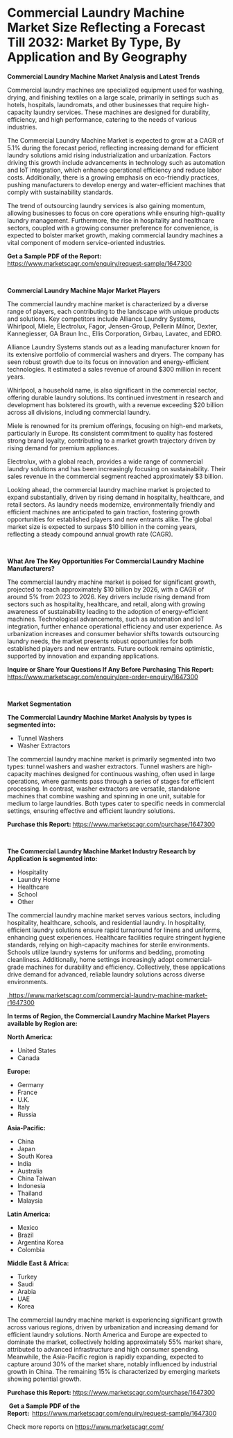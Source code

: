 <p><h1>Commercial Laundry Machine Market Size Reflecting a Forecast Till 2032: Market By Type, By Application and By Geography</h1></p><p><strong>Commercial Laundry Machine Market Analysis and Latest Trends</strong></p>
<p><p>Commercial laundry machines are specialized equipment used for washing, drying, and finishing textiles on a large scale, primarily in settings such as hotels, hospitals, laundromats, and other businesses that require high-capacity laundry services. These machines are designed for durability, efficiency, and high performance, catering to the needs of various industries.</p><p>The Commercial Laundry Machine Market is expected to grow at a CAGR of 5.1% during the forecast period, reflecting increasing demand for efficient laundry solutions amid rising industrialization and urbanization. Factors driving this growth include advancements in technology such as automation and IoT integration, which enhance operational efficiency and reduce labor costs. Additionally, there is a growing emphasis on eco-friendly practices, pushing manufacturers to develop energy and water-efficient machines that comply with sustainability standards. </p><p>The trend of outsourcing laundry services is also gaining momentum, allowing businesses to focus on core operations while ensuring high-quality laundry management. Furthermore, the rise in hospitality and healthcare sectors, coupled with a growing consumer preference for convenience, is expected to bolster market growth, making commercial laundry machines a vital component of modern service-oriented industries.</p></p>
<p><strong>Get a Sample PDF of the Report:&nbsp;</strong> <a href="https://www.marketscagr.com/enquiry/request-sample/1647300?utm_campaign=2887&utm_medium=2&utm_source=Github&utm_content=ia&utm_term=10042025&utm_id=commercial-laundry-machine">https://www.marketscagr.com/enquiry/request-sample/1647300</a></p>
<p>&nbsp;</p>
<p><strong>Commercial Laundry Machine Major Market Players</strong></p>
<p><p>The commercial laundry machine market is characterized by a diverse range of players, each contributing to the landscape with unique products and solutions. Key competitors include Alliance Laundry Systems, Whirlpool, Miele, Electrolux, Fagor, Jensen-Group, Pellerin Milnor, Dexter, Kannegiesser, GA Braun Inc., Ellis Corporation, Girbau, Lavatec, and EDRO.</p><p>Alliance Laundry Systems stands out as a leading manufacturer known for its extensive portfolio of commercial washers and dryers. The company has seen robust growth due to its focus on innovation and energy-efficient technologies. It estimated a sales revenue of around $300 million in recent years.</p><p>Whirlpool, a household name, is also significant in the commercial sector, offering durable laundry solutions. Its continued investment in research and development has bolstered its growth, with a revenue exceeding $20 billion across all divisions, including commercial laundry.</p><p>Miele is renowned for its premium offerings, focusing on high-end markets, particularly in Europe. Its consistent commitment to quality has fostered strong brand loyalty, contributing to a market growth trajectory driven by rising demand for premium appliances.</p><p>Electrolux, with a global reach, provides a wide range of commercial laundry solutions and has been increasingly focusing on sustainability. Their sales revenue in the commercial segment reached approximately $3 billion.</p><p>Looking ahead, the commercial laundry machine market is projected to expand substantially, driven by rising demand in hospitality, healthcare, and retail sectors. As laundry needs modernize, environmentally friendly and efficient machines are anticipated to gain traction, fostering growth opportunities for established players and new entrants alike. The global market size is expected to surpass $10 billion in the coming years, reflecting a steady compound annual growth rate (CAGR).</p></p>
<p>&nbsp;</p>
<p><strong>What Are The Key Opportunities For Commercial Laundry Machine Manufacturers?</strong></p>
<p><p>The commercial laundry machine market is poised for significant growth, projected to reach approximately $10 billion by 2026, with a CAGR of around 5% from 2023 to 2026. Key drivers include rising demand from sectors such as hospitality, healthcare, and retail, along with growing awareness of sustainability leading to the adoption of energy-efficient machines. Technological advancements, such as automation and IoT integration, further enhance operational efficiency and user experience. As urbanization increases and consumer behavior shifts towards outsourcing laundry needs, the market presents robust opportunities for both established players and new entrants. Future outlook remains optimistic, supported by innovation and expanding applications.</p></p>
<p><strong>Inquire or Share Your Questions If Any Before Purchasing This Report:</strong> <a href="https://www.marketscagr.com/enquiry/pre-order-enquiry/1647300?utm_campaign=2887&utm_medium=2&utm_source=Github&utm_content=ia&utm_term=10042025&utm_id=commercial-laundry-machine">https://www.marketscagr.com/enquiry/pre-order-enquiry/1647300</a></p>
<p>&nbsp;</p>
<p><strong>Market Segmentation</strong></p>
<p><strong>The Commercial Laundry Machine Market Analysis by types is segmented into:</strong></p>
<p><ul><li>Tunnel Washers</li><li>Washer Extractors</li></ul></p>
<p><p>The commercial laundry machine market is primarily segmented into two types: tunnel washers and washer extractors. Tunnel washers are high-capacity machines designed for continuous washing, often used in large operations, where garments pass through a series of stages for efficient processing. In contrast, washer extractors are versatile, standalone machines that combine washing and spinning in one unit, suitable for medium to large laundries. Both types cater to specific needs in commercial settings, ensuring effective and efficient laundry solutions.</p></p>
<p><strong>Purchase this Report:&nbsp;</strong><a href="https://www.marketscagr.com/purchase/1647300?utm_campaign=2887&utm_medium=2&utm_source=Github&utm_content=ia&utm_term=10042025&utm_id=commercial-laundry-machine">https://www.marketscagr.com/purchase/1647300</a></p>
<p>&nbsp;</p>
<p><strong>The Commercial Laundry Machine Market Industry Research by Application is segmented into:</strong></p>
<p><ul><li>Hospitality</li><li>Laundry Home</li><li>Healthcare</li><li>School</li><li>Other</li></ul></p>
<p><p>The commercial laundry machine market serves various sectors, including hospitality, healthcare, schools, and residential laundry. In hospitality, efficient laundry solutions ensure rapid turnaround for linens and uniforms, enhancing guest experiences. Healthcare facilities require stringent hygiene standards, relying on high-capacity machines for sterile environments. Schools utilize laundry systems for uniforms and bedding, promoting cleanliness. Additionally, home settings increasingly adopt commercial-grade machines for durability and efficiency. Collectively, these applications drive demand for advanced, reliable laundry solutions across diverse environments.</p></p>
<p><a href="https://www.marketscagr.com/commercial-laundry-machine-market-r1647300?utm_campaign=2887&utm_medium=2&utm_source=Github&utm_content=ia&utm_term=10042025&utm_id=commercial-laundry-machine">&nbsp;https://www.marketscagr.com/commercial-laundry-machine-market-r1647300</a></p>
<p><strong>In terms of Region, the Commercial Laundry Machine Market Players available by Region are:</strong></p>
<p>
    <p> <strong> North America: </strong>
        <ul>
            <li>United States</li>
            <li>Canada</li>
        </ul>
        </p> 
    <p> <strong> Europe: </strong>
        <ul>
            <li>Germany</li>
            <li>France</li>
            <li>U.K.</li>
            <li>Italy</li>
            <li>Russia</li>
        </ul>
        </p> 
    <p> <strong> Asia-Pacific: </strong>
        <ul>
            <li>China</li>
            <li>Japan</li>
            <li>South Korea</li>
            <li>India</li>
            <li>Australia</li>
            <li>China Taiwan</li>
            <li>Indonesia</li>
            <li>Thailand</li>
            <li>Malaysia</li>
        </ul>
        </p> 
    <p> <strong> Latin America: </strong>
        <ul>
            <li>Mexico</li>
            <li>Brazil</li>
            <li>Argentina Korea</li>
            <li>Colombia</li>
        </ul>
        </p> 
    <p> <strong> Middle East & Africa: </strong>
        <ul>
            <li>Turkey</li>
            <li>Saudi</li>
            <li>Arabia</li>
            <li>UAE</li>
            <li>Korea</li>
        </ul>
    </p>
    </p>
<p><p>The commercial laundry machine market is experiencing significant growth across various regions, driven by urbanization and increasing demand for efficient laundry solutions. North America and Europe are expected to dominate the market, collectively holding approximately 55% market share, attributed to advanced infrastructure and high consumer spending. Meanwhile, the Asia-Pacific region is rapidly expanding, expected to capture around 30% of the market share, notably influenced by industrial growth in China. The remaining 15% is characterized by emerging markets showing potential growth.</p></p>
<p><strong>Purchase this Report: </strong><a href="https://www.marketscagr.com/purchase/1647300?utm_campaign=2887&utm_medium=2&utm_source=Github&utm_content=ia&utm_term=10042025&utm_id=commercial-laundry-machine">https://www.marketscagr.com/purchase/1647300</a></p>
<p>&nbsp;<strong>Get a Sample PDF of the Report:&nbsp;&nbsp;</strong><a href="https://www.marketscagr.com/enquiry/request-sample/1647300?utm_campaign=2887&utm_medium=2&utm_source=Github&utm_content=ia&utm_term=10042025&utm_id=commercial-laundry-machine">https://www.marketscagr.com/enquiry/request-sample/1647300</a></p>
<p><strong></strong></p>
<p>Check more reports on <a href="https://www.marketscagr.com/?utm_campaign=2887&utm_medium=2&utm_source=Github&utm_content=ia&utm_term=10042025&utm_id=commercial-laundry-machine">https://www.marketscagr.com/</a></p>